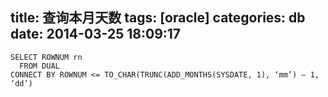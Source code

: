 title: 查询本月天数
tags: [oracle]
categories: db
date: 2014-03-25 18:09:17
---
```
SELECT ROWNUM rn 
  FROM DUAL 
CONNECT BY ROWNUM <= TO_CHAR(TRUNC(ADD_MONTHS(SYSDATE, 1), ‘mm’) – 1, ‘dd’)
```
